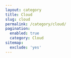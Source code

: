 ```yaml
---
layout: category
title: Cloud
slug: cloud
permalink: /category/cloud/
pagination:
  enabled: true
  category: Cloud
sitemap:
  exclude: 'yes'
---
```

